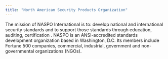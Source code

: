 ```yaml
---
title: "North American Security Products Organization"
---
```


The mission of NASPO International is to: develop national and international security standards and to support those standards through education, auditing, certification .
NASPO is an ANSI-accredited standards development organization based in Washington, D.C. Its members include Fortune 500 companies, commercial, industrial, government and non-governmental organizations (NGOs).

